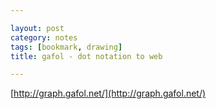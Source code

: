 ```yaml
---

layout: post
category: notes
tags: [bookmark, drawing]
title: gafol - dot notation to web

---
```


[http://graph.gafol.net/](http://graph.gafol.net/)
